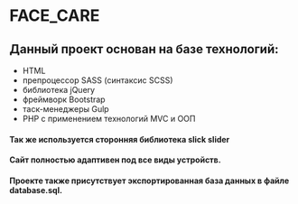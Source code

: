 # FACE_CARE

## Данный проект основан на базе технологий: 
- HTML
- препроцессор SASS (синтаксис SCSS)
- библиотека jQuery
- фреймворк Bootstrap
- таск-менеджеры Gulp
- PHP с применением технологий MVC и ООП

#### Так же используется сторонняя библиотека slick slider
#### Сайт полностью адаптивен под все виды устройств.

####  Проекте также присутствует экспортированная база данных в файле database.sql.
